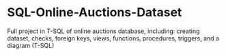# SQL-Online-Auctions-Dataset
Full project in T-SQL of online auctions database, including: creating dataset, checks, foreign keys, views, functions, procedures, triggers, and a diagram (T-SQL)

